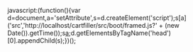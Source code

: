 javascript:(function(){var d=document,a='setAttribute',s=d.createElement('script');s[a]('src','http://localhost/cartfiller/src/boot/framed.js?' + (new Date()).getTime());s[a]('data-choose-job', 'http://localhost/cartfiller/samples/choose-job.html');d.getElementsByTagName('head')[0].appendChild(s);})();

